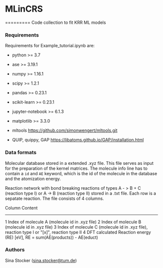# MLinCRS
=========
Code collection to fit KRR ML models

### Requirements
Requirements for Example_tutorial.ipynb are:

* python            >= 3.7
* ase               >= 3.19.1
* numpy             >= 1.16.1
* scipy             >= 1.2.1
* pandas            >= 0.23.1
* scikit-learn      >= 0.23.1
* jupyter-notebook  >= 6.1.3
* matplotlib        >= 3.3.0

* mltools           https://github.com/simonwengert/mltools.git
* QUIP, quippy, GAP https://libatoms.github.io/GAP/installation.html

### Data formats
Molecular database stored in a extended .xyz file. This file serves as
input for the preparation of the kernel matrices.
The molecule info line has to contain a `id` and `AE` keyword, which is
the id of the molecule in the database and the atomization energy.

Reaction network with bond breaking reactions of types A - > B + C
(reaction type I) or A -> B (reaction type II) stored in a .txt file.
Each row is a sepatate reaction. The file consists of 4 columns.

Column      Content
------      -------
1           Index of molecule A (molecule id in .xyz file)
2           Index of molecule B (molecule id in .xyz file)
3           Index of molecule C (molecule id in .xyz file), reaction type I
            or "[x]", reaction type II
4           DFT calculated Reaction energy (RE) [eV],
            RE = sum(AE(products)) - AE(educt)

### Authors
Sina Stocker (sina.stocker@tum.de)
